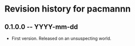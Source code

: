 # Revision history for pacmannn

## 0.1.0.0 -- YYYY-mm-dd

* First version. Released on an unsuspecting world.
